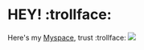 # HEY! :trollface:
Here's my [Myspace](https://yuchestart.github.io/Contact-Me/), trust :trollface:
<img src="./rickrolll.gif">
